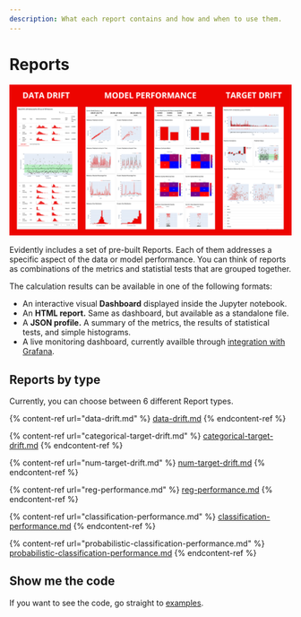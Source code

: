 ```yaml
---
description: What each report contains and how and when to use them.
---
```


# Reports

![](../.gitbook/assets/image%20(2).png)

Evidently includes a set of pre-built Reports. Each of them addresses a specific aspect of the data or model performance. You can think of reports as combinations of the metrics and statistial tests that are grouped together.  

The calculation results can be available in one of the following formats:

* An interactive visual **Dashboard** displayed inside the Jupyter notebook.
* An **HTML report.** Same as dashboard, but available as a standalone file.
* A **JSON profile.** A summary of the metrics, the results of statistical tests, and simple histograms.
* A live monitoring dashboard, currently availble through [integration with Grafana](../integrations/evidently-and-grafana.md).

## Reports by type

Currently, you can choose between 6 different Report types.

{% content-ref url="data-drift.md" %}
[data-drift.md](data-drift.md)
{% endcontent-ref %}

{% content-ref url="categorical-target-drift.md" %}
[categorical-target-drift.md](categorical-target-drift.md)
{% endcontent-ref %}

{% content-ref url="num-target-drift.md" %}
[num-target-drift.md](num-target-drift.md)
{% endcontent-ref %}

{% content-ref url="reg-performance.md" %}
[reg-performance.md](reg-performance.md)
{% endcontent-ref %}

{% content-ref url="classification-performance.md" %}
[classification-performance.md](classification-performance.md)
{% endcontent-ref %}

{% content-ref url="probabilistic-classification-performance.md" %}
[probabilistic-classification-performance.md](probabilistic-classification-performance.md)
{% endcontent-ref %}

## Show me the code

If you want to see the code, go straight to [examples](../get-started/examples.md).
